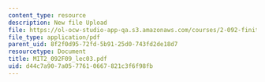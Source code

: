 ```yaml
---
content_type: resource
description: New file Upload
file: https://ol-ocw-studio-app-qa.s3.amazonaws.com/courses/2-092-finite-element-analysis-of-solids-and-fluids-i-fall-2009/d44c7a907a0577610667821c3f6f98fb_MIT2_092F09_lec03.pdf
file_type: application/pdf
parent_uid: 8f2f0d95-72fd-5b91-25d0-743fd2de18d7
resourcetype: Document
title: MIT2_092F09_lec03.pdf
uid: d44c7a90-7a05-7761-0667-821c3f6f98fb
---
```

